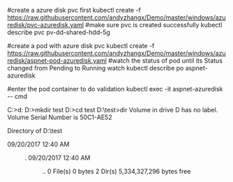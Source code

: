 #create a azure disk pvc first
kubectl create -f https://raw.githubusercontent.com/andyzhangx/Demo/master/windows/azuredisk/pvc-azuredisk.yaml
#make sure pvc is created successfully
kubectl describe pvc pv-dd-shared-hdd-5g

#create a pod with azure disk pvc
kubectl create -f https://raw.githubusercontent.com/andyzhangx/Demo/master/windows/azuredisk/aspnet-pod-azuredisk.yaml
#watch the status of pod until its Status changed from Pending to Running
watch kubectl describe po aspnet-azuredisk

#enter the pod container to do validation
kubectl exec -it aspnet-azuredisk -- cmd

C:\>d:
D:\>mkdir test
D:\>cd test
D:\test>dir
 Volume in drive D has no label.
 Volume Serial Number is 50C1-AE52

 Directory of D:\test

09/20/2017  12:40 AM    <DIR>          .
09/20/2017  12:40 AM    <DIR>          ..
               0 File(s)              0 bytes
               2 Dir(s)   5,334,327,296 bytes free



